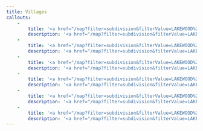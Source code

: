 ```yaml
---
title: Villages
callouts:
    -
        title: '<a href="/map?filter=subdivision&filterValue=LAKEWOOD%20RANCH%20BUSINESS%20PARK%20PHI%20PB50/98">Corporate Park</a>'
        description: '<a href="/map?filter=subdivision&filterValue=LAKEWOOD%20RANCH%20BUSINESS%20PARK%20PHI%20PB50/98">Located in the Sarasota section of Lakewood Ranch, Corporate Park is part of a mixed-use residential, commercial and industrial real estate development. <b>Click for more info.</b></a>'
    -
        title: '<a href="/map?filter=subdivision&filterValue=LAKEWOOD%20RANCH%20BUSINESS%20PARK%20PHI%20PB50/98">Business Park</a>'
        description: '<a href="/map?filter=subdivision&filterValue=LAKEWOOD%20RANCH%20BUSINESS%20PARK%20PHI%20PB50/98">Business Park is located near I-75 and State Road 64. It provides for a mix of retail, office and industrial uses.</a>'
    -
        title: '<a href="/map?filter=subdivision&filterValue=LAKEWOOD%20RANCH%20BUSINESS%20PARK%20PHI%20PB50/98">Commerce Park</a>'
        description: '<a href="/map?filter=subdivision&filterValue=LAKEWOOD%20RANCH%20BUSINESS%20PARK%20PHI%20PB50/98">Commerce Park is located near State Road 64 off of Lakewood Ranch Blvd. It has a mix of office, commercial and industrial spaces</a>'
    -
        title: '<a href="/map?filter=subdivision&filterValue=LAKEWOOD%20RANCH%20BUSINESS%20PARK%20PHI%20PB50/98">White Eagle Blvd</a>'
        description: '<a href="/map?filter=subdivision&filterValue=LAKEWOOD%20RANCH%20BUSINESS%20PARK%20PHI%20PB50/98">A corner lot located at State Road 70 and White Eagle Blvd.</a>'
    -
        title: '<a href="/map?filter=subdivision&filterValue=LAKEWOOD%20RANCH%20BUSINESS%20PARK%20PHI%20PB50/98">Portal Crossing</a>'
        description: '<a href="/map?filter=subdivision&filterValue=LAKEWOOD%20RANCH%20BUSINESS%20PARK%20PHI%20PB50/98">Located at the corner of Portal Crossing and SR 64, this property includes three lots from 1.45 - 2.11 acres.</a>'
    -
        title: '<a href="/map?filter=subdivision&filterValue=LAKEWOOD%20RANCH%20BUSINESS%20PARK%20PHI%20PB50/98">Technology Terrace</a>'
        description: '<a href="/map?filter=subdivision&filterValue=LAKEWOOD%20RANCH%20BUSINESS%20PARK%20PHI%20PB50/98">This business park has sites from 1.2 acres to 4.2 acres designed for small retail commercial, warehouse use, professional services or light manufacturing.</a>'
---
```



